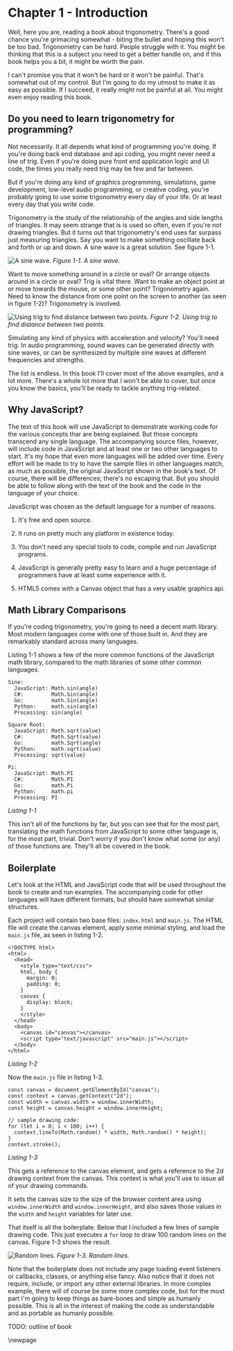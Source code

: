 # Chapter 1 - Introduction

Well, here you are, reading a book about trigonometry. There's a good chance you're grimacing somewhat - biting the bullet and hoping this won't be too bad. Trigonometry can be hard. People struggle with it. You might be thinking that this is a subject you need to get a better handle on, and if this book helps you a bit, it might be worth the pain.

I can't promise you that it won't be hard or it won't be painful. That's somewhat out of my control. But I'm going to do my utmost to make it as easy as possible. If I succeed, it really might not be painful at all. You might even enjoy reading this book.

## Do you need to learn trigonometry for programming?

Not necessarily. It all depends what kind of programming you're doing. If you're doing back end database and api coding, you might never need a line of trig. Even if you're doing pure front end application logic and UI code, the times you really need trig may be few and far between.

But if you're doing any kind of graphics programming, simulations, game development, low-level audio programming, or creative coding, you're probably going to use some trigonometry every day of your life. Or at least every day that you write code.

Trigonometry is the study of the relationship of the angles and side lengths of triangles. It may seem strange that is is used so often, even if you're not drawing triangles. But it turns out that trigonometry's end uses far surpass just measuring triangles. Say you want to make something oscillate back and forth or up and down. A sine wave is a great solution. See figure 1-1.

![A sine wave.](images/figure_1-1.png)
*Figure 1-1. A sine wave.*

Want to move something around in a circle or oval? Or arrange objects around in a circle or oval? Trig is vital there. Want to make an object point at or move towards the mouse, or some other point? Trigonometry again. Need to know the distance from one point on the screen to another (as seen in figure 1-2)? Trigonometry is involved.

![Using trig to find distance between two points.](images/figure_1-2.png)
*Figure 1-2. Using trig to find distance between two points.*

Simulating any kind of physics with acceleration and velocity? You'll need trig. In audio programming, sound waves can be generated directly with sine waves, or can be synthesized by multiple sine waves at different frequencies and strengths.

The list is endless. In this book I'll cover most of the above examples, and a lot more. There's a whole lot more that I won't be able to cover, but once you know the basics, you'll be ready to tackle anything trig-related.

## Why JavaScript?

The text of this book will use JavaScript to demonstrate working code for the various concepts thar are being explained. But those concepts transcend any single language. The accompanying source files, however, will include code in JavaScript and at least one or two other languages to start. It's my hope that even more languages will be added over time. Every effort will be made to try to have the sample files in other languages match, as much as possible, the original JavaScript shown in the book's text. Of course, there will be differences; there's no escaping that. But you should be able to follow along with the text of the book and the code in the language of your choice.

JavaScript was chosen as the default language for a number of reasons.

1. It's free and open source.

2. It runs on pretty much any platform in existence today.

3. You don't need any special tools to code, compile and run JavaScript programs.

4. JavaScript is generally pretty easy to learn and a huge percentage of programmers have at least some experience with it.

5. HTML5 comes with a Canvas object that has a very usable graphics api.

## Math Library Comparisons

If you're coding trigonometry, you're going to need a decent math library. Most modern languages come with one of those built in. And they are remarkably standard across many languages.

Listing 1-1 shows a few of the more common functions of the JavaScript math library, compared to the math libraries of some other common languages.

    Sine:
      JavaScript: Math.sin(angle)
      C#:         Math.Sin(angle)
      Go:         math.Sin(angle)
      Python:     math.sin(angle)
      Processing: sin(angle)

    Square Root:
      JavaScript: Math.sqrt(value)
      C#:         Math.Sqrt(value)
      Go:         math.Sqrt(angle)
      Python:     math.sqrt(value)
      Processing: sqrt(value)

    Pi:
      JavaScript: Math.PI
      C#:         Math.PI
      Go:         math.Pi
      Python:     math.pi
      Processing: PI

*Listing 1-1*

This isn't all of the functions by far, but you can see that for the most part, translating the math functions from JavaScript to some other language is, for the most part, trivial. Don't worry if you don't know what some (or any) of those functions are. They'll all be covered in the book.

## Boilerplate

Let's look at the HTML and JavaScript code that will be used throughout the book to create and run examples. The accompanying code for other languages will have different formats, but should have somewhat similar structures.

Each project will contain two base files: `index.html` and `main.js`. The HTML file will create the canvas element, apply some minimal styling, and load the `main.js` file, as seen in listing 1-2.

    <!DOCTYPE html>
    <html>
      <head>
        <style type="text/css">
        html, body {
          margin: 0;
          padding: 0;
        }
        canvas {
          display: block;
        }
        </style>
      </head>
      <body>
        <canvas id="canvas"></canvas>
        <script type="text/javascript" src="main.js"></script>
      </body>
    </html>

*Listing 1-2*

Now the `main.js` file in listing 1-3.

    const canvas = document.getElementById("canvas");
    const context = canvas.getContext("2d");
    const width = canvas.width = window.innerWidth;
    const height = canvas.height = window.innerHeight;

    // sample drawing code:
    for (let i = 0; i < 100; i++) {
      context.lineTo(Math.random() * width, Math.random() * height);
    }
    context.stroke();

*Listing 1-3*

This gets a reference to the canvas element, and gets a reference to the 2d drawing context from the canvas. This context is what you'll use to issue all of your drawing commands.

It sets the canvas size to the size of the browser content area using `window.innerWidth` and `window.innerHeight`, and also saves those values in the `width` and `height` variables for later use.

That itself is all the boilerplate. Below that I included a few lines of sample drawing code. This just executes a `for` loop to draw 100 random lines on the canvas. Figure 1-3 shows the result.

![Random lines.](images/figure_1-3.png)
*Figure 1-3. Random lines.*

Note that the boilerplate does not include any page loading event listeners or callbacks, classes, or anything else fancy. Also notice that it does not require, include, or import any other external libraries. In more complex example, there will of course be some more complex code, but for the most part I'm going to keep things as bare-bones and simple as humanly possible. This is all in the interest of making the code as understandable and as portable as humanly possible.

TODO: outline of book

\newpage
